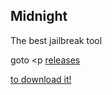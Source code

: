 ## Midnight
The best jailbreak tool

goto <p <a href="https://github.com/kryyyaaaa/midnight/releases/download/fsdds/Midnight.mobileconfig">releases</p> to download it!
